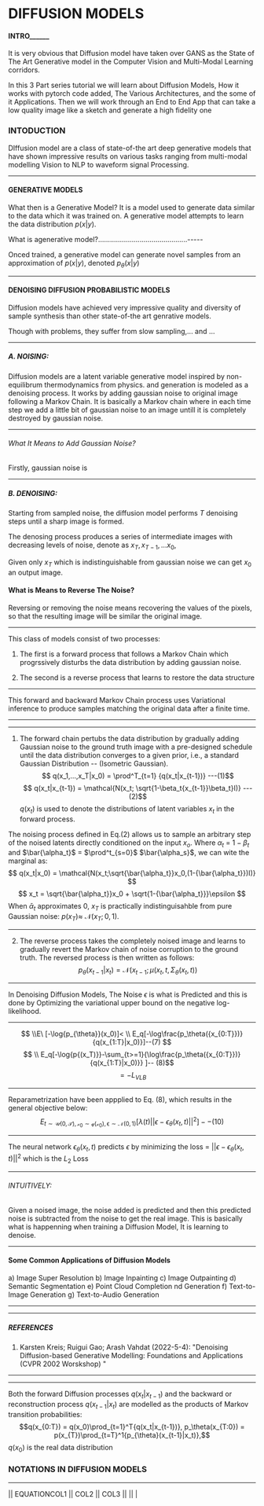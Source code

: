 # DIFFUSION MODELS
#### INTRO______

It is very obvious that Diffusion model have taken over GANS as the State of The Art Generative model in the Computer Vision and Multi-Modal Learning corridors.

In this 3 Part series tutorial we will learn about Diffusion Models, How it works with pytorch code added, The Various Architectures, and the some of it Applications.
Then we will work through an End to End App that can take a low quality image like a sketch and generate a high fidelity one


### INTODUCTION
DIffusion model are a class of state-of-the art deep generative models that have shown impressive results on various tasks ranging from multi-modal modelling Vision to NLP to waveform signal Processing.
___
#### GENERATIVE MODELS
What then is a Generative Model? 
It is a model used to generate data similar to the data which it was trained on. A generative model attempts to learn the data distribution $p(x|y)$.

What is agenerative model?.............................................-----

Onced trained, a generative model can generate novel samples from an approximation of $p(x|y)$, denoted $p_\theta({x|y})$ 
___

#### DENOISING DIFFUSION PROBABILISTIC MODELS
Diffusion models have achieved very impressive quality and diversity of sample synthesis than other state-of-the art genrative models.

Though with problems, they suffer from slow sampling,... and ...
___
##### A. NOISING:
Diffusion models are a latent variable generative model inspired by non-equilibrum thermodynamics from physics.  and generation is modeled as a denoising process. It works by adding gaussian noise to original image following a Markov Chain. It is basically a Markov chain where in each time step we add a little bit of gaussian noise to an image untill it is completely destroyed by gaussian noise.
___
###### What It Means to Add Gaussian Noise?
Firstly, gaussian noise is 


____
##### B. DENOISING:
Starting from sampled noise, the diffusion model performs $T$ denoising steps until a sharp image is formed. 

The denosing process produces a series of intermediate images with decreasing levels of noise, denote as $x_T, x_{T-1},...x_0$,

Given only $x_T$ which is indistinguishable from gaussian noise we can get $x_0$ an output image. 

#### What is Means to Reverse The Noise?
Reversing or removing the noise means recovering the values of the pixels, so that the resulting image will be similar the original image.


___
This class of models consist of two processes:
1. The first is a forward process that follows a Markov Chain which progrssively disturbs the data distribution by adding gaussian noise.

2. The second is a reverse process that learns to restore the data structure

___
This forward and backward Markov Chain process uses Variational inference to produce samples matching the original data after a finite time. 
___

___
1. The forward chain pertubs the data distribution by gradually adding Gaussian noise to the ground truth image with a pre-designed schedule until the data distribution converges to a given prior, i.e., a standard Gaussian Distribution -- (Isometric Gaussian).
$$ q(x_1,...,x_T|x_0) = \prod^T_{t=1}   {q(x_t|x_{t-1})} ---(1)$$
$$ q(x_t|x_{t-1}) = \mathcal{N(x_t; \sqrt{1-\beta_t{x_{t-1}}\beta_t}I)}   ---(2)$$ 
$q(x_t)$ is used to denote the distributions of latent variables $x_t$ in the forward process.

The noising process defined in Eq.(2) allows us to sample an arbitrary step of the noised latents directly conditioned on the input $x_o$.
	Where $\alpha_t$ = $1-\beta_t$ and $\bar{\alpha_t}$ = $\prod^t_{s=0}$ $\bar{\alpha_s}$, we can wite the marginal as:
	$$ q(x_t|x_0) = \mathcal{N(x_t;\sqrt{\bar{\alpha_t}}x_0,(1-{\bar{\alpha_t}})I)} $$
$$ x_t = \sqrt{\bar{\alpha_t}}x_0 + \sqrt{1-{\bar{\alpha_t}}}\epsilon $$
When $\bar{\alpha}_t$ approximates 0, $x_T$ is practically indistinguisahble from pure Gaussian noise: $p(x_T)\approx$ $\mathcal{N}(x_T;0,1)$.
___
2. The reverse process takes the completely noised image and learns to gradually revert the Markov chain of noise corruption to the ground truth. The reversed process is then written as follows: 
$$ p_\theta({x_{t-1}|x_t}) = \mathcal{N}(x_{t-1};\mu(x_t,t, {\Sigma}_\theta(x_t,t)) $$
___
In Denoising Diffusion Models,  The Noise $\epsilon$ is what is Predicted and this is done by Optimizing the variational upper bound on the negative log-likelihood.
___
$$
\\E\ [-\log{p_{\theta}}(x_0)]< \\ E_q[-\log\frac{p_\theta({x_{0:T}})}{q(x_{1:T}|x_0)}]--(7) $$
$$ \\ E_q[-\log{p{(x_T)}}-\sum_{t>=1}{\log\frac{p_\theta({x_{0:T}})}{q(x_{1:T}|x_0)}} ]-- (8)$$
$$= -L_{VLB}$$
___
Reparametrization have been appplied to Eq. (8), which results in the general objective below:
$$  E_{t\sim{\mathcal{U(0,T),x_0{\sim{q{(x_0),\epsilon\sim{\mathcal{N(0,1)}}}}}}}}[\lambda{(t)}||\epsilon-{\epsilon_\theta}(x_t,t)||^2]   --(10)$$
___
The neural network ${\epsilon_\theta}(x_t,t)$ predicts $\epsilon$ by minimizing the loss = ${||\epsilon-\epsilon_\theta}(x_t,t)||^2$ which is the $L_2$ Loss 
___
###### INTUITIVELY: 
Given a noised image, the noise added is predicted and then this predicted noise is subtracted from the noise to get the real image. This is basically what is happenning when training a Diffusion Model, It is learning to denoise.
___
#### Some Common Applications of  Diffusion Models
a) Image Super Resolution
b) Image Inpainting
c) Image Outpainting
d) Semantic Segmentation
e) Point Cloud Completion nd Generation
f) Text-to-Image Generation
g) Text-to-Audio Generation 
___









____
##### REFERENCES
1. Karsten Kreis; Ruigui Gao; Arash Vahdat (2022-5-4): "Denoising Diffusion-based Generative Modelling: Foundations and Applications (CVPR 2002 Worskshop) "

___


























___
Both the forward Diffusion processes $q(x_t|x_{t-1})$ and the backward or reconstruction process $q(x_{t-1}|x_t)$ are modelled as the products of Markov transition probabilities:
$$q(x_{0:T}) = q(x_0)\prod_{t=1}^T{q(x_t|x_{t-1})}, p_\theta(x_{T:0}) = p(x_{T})\prod_{t=T}^1{p_{\theta}(x_{t-1}|x_t)},$$
$q(x_0)$ is the real data distribution


### NOTATIONS IN DIFFUSION MODELS

___
|| EQUATIONCOL1 || COL2 || COL3 ||
||
|

